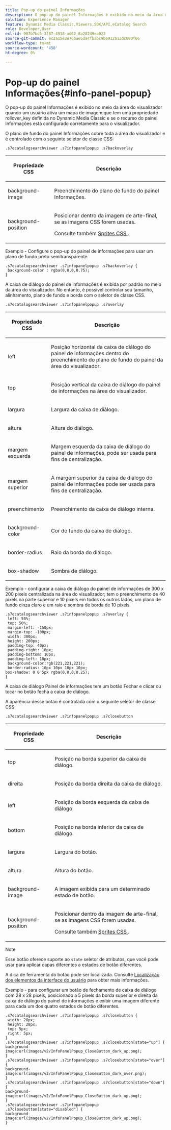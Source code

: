 ```yaml
---
title: Pop-up do painel Informações
description: O pop-up do painel Informações é exibido no meio da área do visualizador quando um usuário ativa um mapa de imagem que tem uma propriedade rollover_key definida no Dynamic Media Classic e se o recurso do painel Informações está configurado corretamente para o visualizador.
solution: Experience Manager
feature: Dynamic Media Classic,Viewers,SDK/API,eCatalog Search
role: Developer,User
exl-id: 907b7bd5-3f87-4918-ad62-8a28249ea023
source-git-commit: ec2a15e2e76bae5da4fbabc9b6912b12dc080f66
workflow-type: tm+mt
source-wordcount: '458'
ht-degree: 0%

---
```


# Pop-up do painel Informações{#info-panel-popup}

O pop-up do painel Informações é exibido no meio da área do visualizador quando um usuário ativa um mapa de imagem que tem uma propriedade rollover_key definida no Dynamic Media Classic e se o recurso do painel Informações está configurado corretamente para o visualizador.

O plano de fundo do painel Informações cobre toda a área do visualizador e é controlado com o seguinte seletor de classe CSS:

`.s7ecatalogsearchviewer .s7infopanelpopup .s7backoverlay`

<table id="table_94EE3F5BBE4547C0B4943471CEE7EDE4"> 
 <thead> 
  <tr> 
   <th colname="col1" class="entry"> <p> Propriedade CSS </p> </th> 
   <th colname="col2" class="entry"> <p>Descrição </p> </th> 
  </tr> 
 </thead>
 <tbody> 
  <tr> 
   <td colname="col1"> <p> <span class="codeph"> background-image </span> </p> </td> 
   <td colname="col2"> <p>Preenchimento do plano de fundo do painel Informações. </p> </td> 
  </tr> 
  <tr> 
   <td colname="col1"> <p> <span class="codeph"> background-position </span> </p> </td> 
   <td colname="col2"> <p> Posicionar dentro da imagem de arte-final, se as imagens CSS forem usadas.</p> <p>Consulte também <a href="../../../c-html5-s7-aem-asset-viewers/c-html5-ecatsearch-viewer-about/c-html5-ecatsearch-viewer-customizingviewer/c-html5-ecatsearch-viewer-customizingviewer.md#section-9d570f95eb2443aca74c1b02f6e89aff" format="dita" scope="local"> Sprites CSS </a>. </p> </td> 
  </tr> 
 </tbody> 
</table>

Exemplo - Configure o pop-up do painel de informações para usar um plano de fundo preto semitransparente.

```
.s7ecatalogsearchviewer .s7infopanelpopup .s7backoverlay { 
 background-color : rgba(0,0,0,0.75); 
}
```

A caixa de diálogo do painel de informações é exibida por padrão no meio da área do visualizador. No entanto, é possível controlar seu tamanho, alinhamento, plano de fundo e borda com o seletor de classe CSS.

`.s7ecatalogsearchviewer .s7infopanelpopup .s7overlay`

<table id="table_4E666A03A3D44CEEA72225113553AB3F"> 
 <thead> 
  <tr> 
   <th colname="col1" class="entry"> <p> Propriedade CSS </p> </th> 
   <th colname="col2" class="entry"> <p>Descrição </p> </th> 
  </tr> 
 </thead>
 <tbody> 
  <tr> 
   <td colname="col1"> <p> <span class="codeph"> left </span> </p> </td> 
   <td colname="col2"> <p>Posição horizontal da caixa de diálogo do painel de informações dentro do preenchimento do plano de fundo do painel da área do visualizador. </p> </td> 
  </tr> 
  <tr> 
   <td colname="col1"> <p> <span class="codeph"> top </span> </p> </td> 
   <td colname="col2"> <p>Posição vertical da caixa de diálogo do painel de informações na área do visualizador. </p> </td> 
  </tr> 
  <tr> 
   <td colname="col1"> <p> <span class="codeph"> largura </span> </p> </td> 
   <td colname="col2"> <p>Largura da caixa de diálogo. </p> </td> 
  </tr> 
  <tr> 
   <td colname="col1"> <p> <span class="codeph"> altura </span> </p> </td> 
   <td colname="col2"> <p>Altura do diálogo. </p> </td> 
  </tr> 
  <tr> 
   <td colname="col1"> <p> <span class="codeph"> margem esquerda </span> </p> </td> 
   <td colname="col2"> <p>Margem esquerda da caixa de diálogo do painel de informações, pode ser usada para fins de centralização. </p> </td> 
  </tr> 
  <tr> 
   <td colname="col1"> <p> <span class="codeph"> margem superior </span> </p> </td> 
   <td colname="col2"> <p>A margem superior da caixa de diálogo do painel de informações pode ser usada para fins de centralização. </p> </td> 
  </tr> 
  <tr> 
   <td colname="col1"> <p> <span class="codeph"> preenchimento </span> </p> </td> 
   <td colname="col2"> <p>Preenchimento da caixa de diálogo interna. </p> </td> 
  </tr> 
  <tr> 
   <td colname="col1"> <p> <span class="codeph"> background-color </span> </p> </td> 
   <td colname="col2"> <p>Cor de fundo da caixa de diálogo. </p> </td> 
  </tr> 
  <tr> 
   <td colname="col1"> <p> <span class="codeph"> border-radius </span> </p> </td> 
   <td colname="col2"> <p>Raio da borda do diálogo. </p> </td> 
  </tr> 
  <tr> 
   <td colname="col1"> <p> <span class="codeph"> box-shadow </span> </p> </td> 
   <td colname="col2"> <p>Sombra de diálogo. </p> </td> 
  </tr> 
 </tbody> 
</table>

Exemplo - configurar a caixa de diálogo do painel de informações de 300 x 200 pixels centralizada na área do visualizador; tem o preenchimento de 40 pixels na parte superior e 10 pixels em todos os outros lados, um plano de fundo cinza claro e um raio e sombra de borda de 10 pixels.

```
.s7ecatalogsearchviewer .s7infopanelpopup .s7overlay { 
 left: 50%; 
 top: 50%; 
 margin-left: -150px; 
 margin-top: -100px; 
 width: 300px; 
 height: 200px; 
 padding-top: 40px; 
 padding-right: 10px; 
 padding-bottom: 10px; 
 padding-left: 10px; 
 background-color:rgb(221,221,221); 
 border-radius: 10px 10px 10px 10px; 
box-shadow: 0 0 5px rgba(0,0,0,0.25);  
}
```

A caixa de diálogo Painel de informações tem um botão Fechar e clicar ou tocar no botão fecha a caixa de diálogo.

A aparência desse botão é controlada com o seguinte seletor de classe CSS:

`.s7ecatalogsearchviewer .s7infopanelpopup .s7closebutton`

<table id="table_2C8D322F57114A72B43053CB4539C65C"> 
 <thead> 
  <tr> 
   <th colname="col1" class="entry"> <p> Propriedade CSS </p> </th> 
   <th colname="col2" class="entry"> <p>Descrição </p> </th> 
  </tr> 
 </thead>
 <tbody> 
  <tr> 
   <td colname="col1"> <p> <span class="codeph"> top </span> </p> </td> 
   <td colname="col2"> <p>Posição na borda superior da caixa de diálogo. </p> </td> 
  </tr> 
  <tr> 
   <td colname="col1"> <p> <span class="codeph"> direita </span> </p> </td> 
   <td colname="col2"> <p>Posição da borda direita da caixa de diálogo. </p> </td> 
  </tr> 
  <tr> 
   <td colname="col1"> <p> <span class="codeph"> left </span> </p> </td> 
   <td colname="col2"> <p>Posição da borda esquerda da caixa de diálogo. </p> </td> 
  </tr> 
  <tr> 
   <td colname="col1"> <p> <span class="codeph"> bottom </span> </p> </td> 
   <td colname="col2"> <p>Posição na borda inferior da caixa de diálogo. </p> </td> 
  </tr> 
  <tr> 
   <td colname="col1"> <p> <span class="codeph"> largura </span> </p> </td> 
   <td colname="col2"> <p>Largura do botão. </p> </td> 
  </tr> 
  <tr> 
   <td colname="col1"> <p> <span class="codeph"> altura </span> </p> </td> 
   <td colname="col2"> <p>Altura do botão. </p> </td> 
  </tr> 
  <tr> 
   <td colname="col1"> <p> <span class="codeph"> background-image </span> </p> </td> 
   <td colname="col2"> <p>A imagem exibida para um determinado estado de botão. </p> </td> 
  </tr> 
  <tr> 
   <td colname="col1"> <p> <span class="codeph"> background-position </span> </p> </td> 
   <td colname="col2"> <p> Posicionar dentro da imagem de arte-final, se as imagens CSS forem usadas. </p> <p>Consulte também <a href="../../../c-html5-s7-aem-asset-viewers/c-html5-ecatsearch-viewer-about/c-html5-ecatsearch-viewer-customizingviewer/c-html5-ecatsearch-viewer-customizingviewer.md#section-9d570f95eb2443aca74c1b02f6e89aff" format="dita" scope="local"> Sprites CSS </a>. </p> </td> 
  </tr> 
 </tbody> 
</table>

>[!NOTE]
>
>Esse botão oferece suporte ao `state` seletor de atributos, que você pode usar para aplicar capas diferentes a estados de botão diferentes.

A dica de ferramenta do botão pode ser localizada. Consulte [Localização dos elementos da interface do usuário](../../../c-html5-s7-aem-asset-viewers/c-html5-20-ecatalog-viewer-about/c-html5-20-ecatalog-viewer-localization.md#concept-cbfc39344c494eb7b9f6a272cff0cc74) para obter mais informações.

Exemplo - para configurar um botão de fechamento de caixa de diálogo com 28 x 28 pixels, posicionado a 5 pixels da borda superior e direita da caixa de diálogo do painel de informações e exibir uma imagem diferente para cada um dos quatro estados de botão diferentes.

```
.s7ecatalogsearchviewer .s7infopanelpopup .s7closebutton { 
 width: 28px; 
 height: 28px; 
 top: 5px; 
 right: 5px; 
} 
.s7ecatalogsearchviewer .s7infopanelpopup .s7closebutton[state="up"] { 
background-image:url(images/v2/InfoPanelPopup_CloseButton_dark_up.png); 
} 
.s7ecatalogsearchviewer .s7infopanelpopup .s7closebutton[state="over"] { 
background-image:url(images/v2/InfoPanelPopup_CloseButton_dark_over.png); 
} 
.s7ecatalogsearchviewer .s7infopanelpopup .s7closebutton[state="down"] { 
background-image:url(images/v2/InfoPanelPopup_CloseButton_dark_up.png); 
} 
.s7ecatalogsearchviewer .s7infopanelpopup .s7closebutton[state="disabled"] { 
background-image:url(images/v2/InfoPanelPopup_CloseButton_dark_up.png); 
}
```
